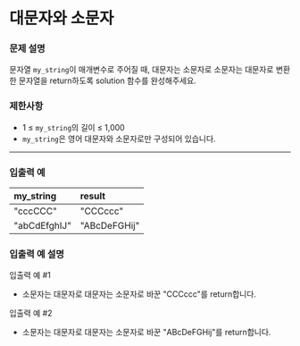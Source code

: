 # 대문자와 소문자

### 문제 설명

문자열 `my_string`이 매개변수로 주어질 때, 대문자는 소문자로 소문자는 대문자로 변환한 문자열을 return하도록 solution 함수를 완성해주세요.

### 제한사항
- 1 ≤ `my_string`의 길이 ≤ 1,000
- `my_string`은 영어 대문자와 소문자로만 구성되어 있습니다.

---

### 입출력 예
|my_string|result|
|:---|:---|
|"cccCCC"|"CCCccc"|
|"abCdEfghIJ"|"ABcDeFGHij"|

### 입출력 예 설명
입출력 예 #1
- 소문자는 대문자로 대문자는 소문자로 바꾼 "CCCccc"를 return합니다.

입출력 예 #2
- 소문자는 대문자로 대문자는 소문자로 바꾼 "ABcDeFGHij"를 return합니다.
